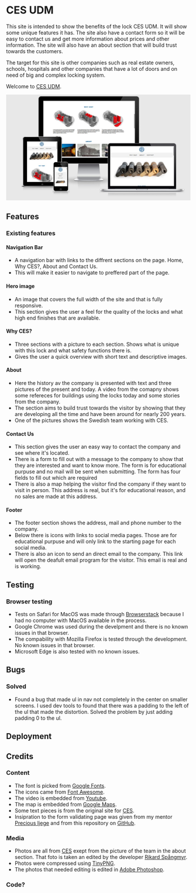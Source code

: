 # CES UDM
This site is intended to show the benefits of the lock CES UDM. It will show some unique features it has. The site also have a contact form so it will be easy to contact us and get more information about prices and other information. The site will also have an about section that will build trust towards the customers.

The target for this site is other companies such as real estate owners, schools, hospitals and other companies that have a lot of doors and on need of big and complex locking system.

Welcome to [CES UDM](https://spangen87.github.io/rikard-spangmyr/).

![Image with different screen sizes of the page.](assets/images/responsive.jpg)

## Features

### Existing features
#### Navigation Bar
- A navigation bar with links to the diffrent sections on the page. Home, Why CES?, About and Contact Us.
- This will make it easier to navigate to preffered part of the page.

#### Hero image
- An image that covers the full width of the site and that is fully responsive. 
- This section gives the user a feel for the quality of the locks and what high end finishes that are available.

#### Why CES?
- Three sections with a picture to each section. Shows what is unique with this lock and what safety functions there is.
- Gives the user a quick overview with short text and descriptive images.

#### About
- Here the history av the company is presented with text and three pictures of the present and today. A video from the comapny shows some refereces for buildings using the locks today and some stories from the company.
- The section aims to build trust towards the visitor by showing that they are developing all the time and have been around for nearly 200 years.
- One of the pictures shows the Swedish team working with CES.

#### Contact Us
- This section gives the user an easy way to contact the company and see where it's located.
- There is a form to fill out with a message to the company to show that they are interested and want to know more. The form is for educational purpuse and no mail will be sent when submitting. The form has four fields to fill out which are required
- There is also a map helping the visitor find the company if they want to visit in person. This address is real, but it's for educational reason, and no sales are made at this address.

#### Footer
- The footer section shows the address, mail and phone number to the company.
- Below there is icons with links to social media pages. Those are for educational purpuse and will only link to the starting page for each social media.
- There is also an icon to send an direct email to the company. This link will open the deafult email program for the visitor. This email is real and is working.

## Testing
### Browser testing
- Tests on Safari for MacOS was made through [Browserstack](https://live.browserstack.com/) because I had no computer with MacOS available in the process.
- Google Chrome was used during the develpment and there is no known issues in that browser.
- The compability with Mozilla Firefox is tested through the development. No known issues in that browser.
- Microsoft Edge is also tested with no known issues.

## Bugs
### Solved
- Found a bug that made ul in nav not completely in the center on smaller screens. I used dev tools to found that there was a padding to the left of the ul that made the distortion. Solved the problem by just adding padding 0 to the ul.


## Deployment

## Credits
### Content
- The font is picked from [Google Fonts](https://fonts.google.com/).
- The icons came from [Font Awesome](https://fontawesome.com/).
- The video is embedded from [Youtube](https://www.youtube.com/).
- The map is embedded from [Google Maps](https://www.google.com/maps).
- Some text pieces is from the original site for [CES](https://www.ces.eu/).
- Insipration to the form validating page was given from my mentor [Precious Ijege](https://www.linkedin.com/in/precious-ijege-908a00168/) and from this repository on [GitHub](https://github.com/EwanColquhoun/wawaswoods).

### Media
- Photos are all from [CES](https://www.ces.eu/) exept from the picture of the team in the about section. That foto is taken an edited by the developer [Rikard Spångmyr](https://www.linkedin.com/in/rikard-sp%C3%A5ngmyr-126ab436/).
- Photos were compressed using [TinyPNG](https://tinypng.com/).
- The photos that needed editing is edited in [Adobe Photoshop](https://www.adobe.com/se/products/photoshop.html).
### Code?
